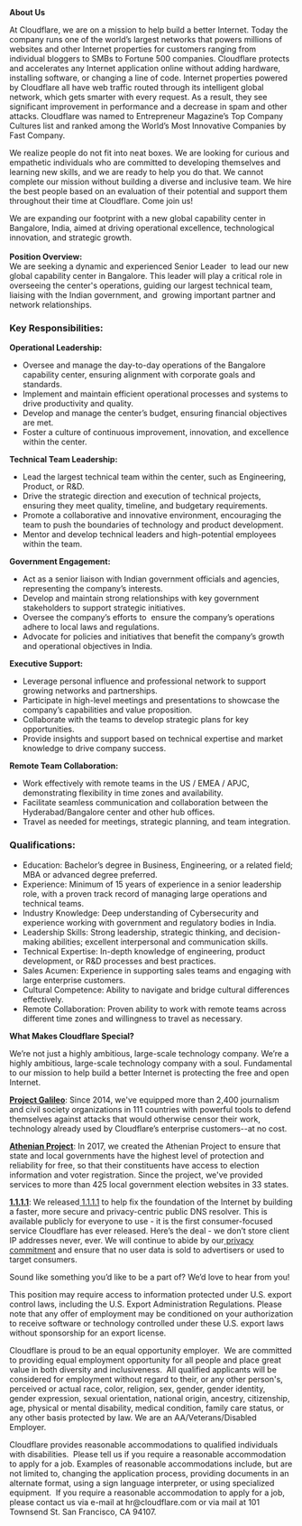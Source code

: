 <div class="content-intro">
	<div><strong>About Us</strong></div>
	<div>
		<p>At Cloudflare, we are on a mission to help build a better Internet. Today the company runs one of the world’s largest networks that powers millions of websites and other Internet properties for customers ranging from individual bloggers to SMBs to Fortune 500 companies. Cloudflare protects and accelerates any Internet application online without adding hardware, installing software, or changing a line of code. Internet properties powered by Cloudflare all have web traffic routed through its intelligent global network, which gets smarter with every request. As a result, they see significant improvement in performance and a decrease in spam and other attacks. Cloudflare was named to Entrepreneur Magazine’s Top Company Cultures list and ranked among the World’s Most Innovative Companies by Fast Company.&nbsp;</p>
		<p><span style="font-weight: 400;">We realize people do not fit into neat boxes. We are looking for curious and empathetic individuals who are committed to developing themselves and learning new skills, and we are ready to help you do that. We cannot complete our mission without building a diverse and inclusive team. We hire the best people based on an evaluation of their potential and support them throughout their time at Cloudflare. Come join us!&nbsp;</span></p>
	</div>
</div>
<p>We are expanding our footprint with a new global capability center in Bangalore, India, aimed at driving operational excellence, technological innovation, and strategic growth.<br><strong><br>Position Overview:</strong> <br>We are seeking a dynamic and experienced Senior Leader&nbsp; to lead our new global capability center in Bangalore. This leader will play a critical role in overseeing the center's operations, guiding our largest technical team, liaising with the Indian government, and&nbsp; growing important partner and network relationships.</p>
<h3><strong>Key Responsibilities:</strong></h3>
<p><strong>Operational Leadership:</strong></p>
<ul>
	<li>Oversee and manage the day-to-day operations of the Bangalore capability center, ensuring alignment with corporate goals and standards.</li>
	<li>Implement and maintain efficient operational processes and systems to drive productivity and quality.</li>
	<li>Develop and manage the center’s budget, ensuring financial objectives are met.</li>
	<li>Foster a culture of continuous improvement, innovation, and excellence within the center.</li>
</ul>
<p><strong>Technical Team Leadership:</strong></p>
<ul>
	<li>Lead the largest technical team within the center, such as Engineering, Product, or R&amp;D.</li>
	<li>Drive the strategic direction and execution of technical projects, ensuring they meet quality, timeline, and budgetary requirements.</li>
	<li>Promote a collaborative and innovative environment, encouraging the team to push the boundaries of technology and product development.</li>
	<li>Mentor and develop technical leaders and high-potential employees within the team.</li>
</ul>
<p><strong>Government Engagement:</strong></p>
<ul>
	<li>Act as a senior liaison with Indian government officials and agencies, representing the company’s interests.</li>
	<li>Develop and maintain strong relationships with key government stakeholders to support strategic initiatives.</li>
	<li>Oversee the company’s efforts to&nbsp; ensure the company’s operations adhere to local laws and regulations.</li>
	<li>Advocate for policies and initiatives that benefit the company’s growth and operational objectives in India.</li>
</ul>
<p><strong>Executive Support:</strong></p>
<ul>
	<li>Leverage personal influence and professional network to support&nbsp; growing networks and partnerships.</li>
	<li>Participate in high-level meetings and presentations to showcase the company’s capabilities and value proposition.</li>
	<li>Collaborate with the teams to develop strategic plans for key opportunities.</li>
	<li>Provide insights and support based on technical expertise and market knowledge to drive company success.</li>
</ul>
<p><strong>Remote Team Collaboration:</strong></p>
<ul>
	<li>Work effectively with remote teams in the US / EMEA / APJC, demonstrating flexibility in time zones and availability.</li>
	<li>Facilitate seamless communication and collaboration between the Hyderabad/Bangalore center and other hub offices.</li>
	<li>Travel as needed for meetings, strategic planning, and team integration.</li>
</ul>
<h3><strong>Qualifications:</strong></h3>
<ul>
	<li>Education: Bachelor’s degree in Business, Engineering, or a related field; MBA or advanced degree preferred.</li>
	<li>Experience: Minimum of 15 years of experience in a senior leadership role, with a proven track record of managing large operations and technical teams.</li>
	<li>Industry Knowledge: Deep understanding of Cybersecurity and experience working with government and regulatory bodies in India.</li>
	<li>Leadership Skills: Strong leadership, strategic thinking, and decision-making abilities; excellent interpersonal and communication skills.</li>
	<li>Technical Expertise: In-depth knowledge of engineering, product development, or R&amp;D processes and best practices.</li>
	<li>Sales Acumen: Experience in supporting sales teams and engaging with large enterprise customers.</li>
	<li>Cultural Competence: Ability to navigate and bridge cultural differences effectively.</li>
	<li>Remote Collaboration: Proven ability to work with remote teams across different time zones and willingness to travel as necessary.</li>
</ul>
<div class="content-conclusion">
	<p><strong>What Makes Cloudflare Special?</strong></p>
	<p><span style="font-weight: 400;">We’re not just a highly ambitious, large-scale technology company. We’re a highly ambitious, large-scale technology company with a soul. Fundamental to our mission to help build a better Internet is protecting the free and open Internet.</span></p>
	<p><a href="https://blog.cloudflare.com/protecting-free-expression-online/"><strong>Project Galileo</strong></a><span style="font-weight: 400;">: Since 2014, we've equipped more than 2,400 journalism and civil society organizations in 111 countries with powerful tools to defend themselves against attacks that would otherwise censor their work, technology already used by Cloudflare’s enterprise customers--at no cost.</span></p>
	<p><strong><a href="https://www.cloudflare.com/athenian/">Athenian Project</a></strong><span style="font-weight: 400;">: In 2017, we created the Athenian Project to ensure that state and local governments have the highest level of protection and reliability for free, so that their constituents have access to election information and voter registration. Since the project, we've provided services to more than 425 local government election websites in 33 states.</span></p>
	<p><a href="https://1.1.1.1/"><strong>1.1.1.1</strong></a><span style="font-weight: 400;">: We released</span><a href="https://1.1.1.1/"> <span style="font-weight: 400;">1.1.1.1</span></a><span style="font-weight: 400;"> to help fix the foundation of the Internet by building a faster, more secure and privacy-centric public DNS resolver. This is available publicly for everyone to use - it is the first consumer-focused service Cloudflare has ever released. Here’s the deal - we don’t store client IP addresses never, ever. We will continue to abide by our</span><a href="https://developers.cloudflare.com/1.1.1.1/privacy/public-dns-resolver"> privacy commitment</a><span style="font-weight: 400;"> and ensure that no user data is sold to advertisers or used to target consumers.</span></p>
	<p><span style="font-weight: 400;">Sound like something you’d like to be a part of? We’d love to hear from you!</span></p>
	<p><span style="font-weight: 400;">This position may require access to information protected under U.S. export control laws, including the U.S. Export Administration Regulations. Please note that any offer of employment may be conditioned on your authorization to receive software or technology controlled under these U.S. export laws without sponsorship for an export license.</span></p>
	<p><span style="font-weight: 400;">Cloudflare is proud to be an equal opportunity employer. &nbsp;We are committed to providing equal employment opportunity for all people and place great value in both diversity and inclusiveness. &nbsp;All qualified applicants will be considered for employment without regard to their, or any other person's, perceived or actual</span> <span style="font-weight: 400;">race, color, religion, sex, gender, gender identity, gender expression, sexual orientation, national origin, ancestry, citizenship, age, physical or mental disability, medical condition, family care status, or any other basis protected by law. </span><span style="font-weight: 400;">We are an AA/Veterans/Disabled Employer.</span></p>
	<p><span style="font-weight: 400;">Cloudflare provides reasonable accommodations to qualified individuals with disabilities. &nbsp;Please tell us if you require a reasonable accommodation to apply for a job. Examples of reasonable accommodations include, but are not limited to, changing the application process, providing documents in an alternate format, using a sign language interpreter, or using specialized equipment. &nbsp;If you require a reasonable accommodation to apply for a job, please contact us via e-mail at </span><span style="font-weight: 400;">hr@cloudflare.com</span><span style="font-weight: 400;"> or via mail at 101 Townsend St. San Francisco, CA 94107.</span></p>
</div>